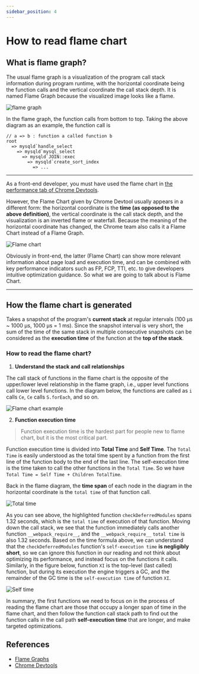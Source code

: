 ```yaml
---
sidebar_position: 4
---
```


# How to read flame chart

## What is flame graph?

The usual flame graph is a visualization of the program call stack information during program runtime, with the horizontal coordinate being the function calls and the vertical coordinate the call stack depth. It is named Flame Graph because the visualized image looks like a flame.

![flame graph](/source/flame-graph.png)

In the flame graph, the function calls from bottom to top. Taking the above diagram as an example, the function call is

```
// a => b : function a called function b
root
  => mysqld`handle_select
    => mysqld`mysql_select
      => mysqld`JOIN::exec
        => mysqld`create_sort_index
          => ...
```

---

As a front-end developer, you must have used the flame chart in [the performance tab of Chrome Devtools](https://developer.chrome.com/docs/devtools/evaluate-performance/reference/).

However, the Flame Chart given by Chrome Devtool usually appears in a different form: the horizontal coordinate is the **time (as opposed to the above definition)**, the vertical coordinate is the call stack depth, and the visualization is an inverted flame or waterfall. Because the meaning of the horizontal coordinate has changed, the Chrome team also calls it a Flame Chart instead of a Flame Graph.

![Flame chart](/source/chrome-flamechart.jpg)

Obviously in front-end, the latter (Flame Chart) can show more relevant information about page load and execution time, and can be combined with key performance indicators such as FP, FCP, TTI, etc. to give developers intuitive optimization guidance. So what we are going to talk about is Flame Chart.

---

## How the flame chart is generated

Takes a snapshot of the program's **current stack** at regular intervals (100 μs ~ 1000 μs, 1000 μs = 1 ms). Since the snapshot interval is very short, the sum of the time of the same stack in multiple consecutive snapshots can be considered as the **execution time** of the function at the **top of the stack**.

### How to read the flame chart?

1. **Understand the stack and call relationships**

The call stack of functions in the flame chart is the opposite of the upper/lower level relationship in the flame graph, i.e., upper level functions call lower level functions.
In the diagram below, the functions are called as `i` calls `Ce`, `Ce` calls `S.forEach`, and so on.

![Flame chart example](/source/flamechart-top-down.png)

2. **Function execution time**

> Function execution time is the hardest part for people new to flame chart, but it is the most critical part.

Function execution time is divided into **Total Time** and **Self Time**.
The `Total Time` is easily understood as the total time spent by a function from the first line of the function body to the end of the last line. The self-execution time is the time taken to call the other functions in the `Total Time`.
So we have `Total Time = Self Time + Children TotalTime`.

Back in the flame diagram, the **time span** of each node in the diagram in the horizontal coordinate is the `total time` of that function call.

![Total time](/source/flamechart-total-time.png)

As you can see above, the highlighted function `checkDeferredModules` spans 1.32 seconds, which is the `total time` of execution of that function. Moving down the call stack, we see that the function immediately calls another function `__webpack_require__`, and the `__webpack_require__` `total time` is also 1.32 seconds. Based on the time formula above, we can understand that the `checkDeferredModules` function's `self-execution time` **is negligibly short**, so we can ignore this function in our reading and not think about optimizing its performance, and instead focus on the functions it calls.
Similarly, in the figure below, function `XI` is the top-level (last called) function, but during its execution the engine triggers a GC, and the remainder of the GC time is the `self-execution time` of function `XI`.

![Self time](/source/flamechart-self-time.png)

In summary, the first functions we need to focus on in the process of reading the flame chart are those that occupy a longer span of time in the flame chart, and then follow the function call stack path to find out the function calls in the call path **self-execution time** that are longer, and make targeted optimizations.

## References

- [Flame Graphs](http://www.brendangregg.com/flamegraphs.html)
- [Chrome Devtools](https://developer.chrome.com/docs/devtools/evaluate-performance/reference/)
